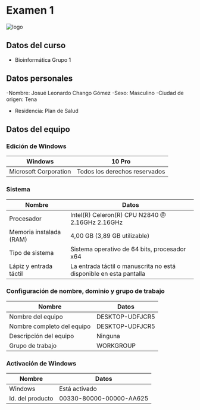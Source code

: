 # Examen 1
![logo](https://user-images.githubusercontent.com/104948498/203671124-f5399b8b-0aac-4f34-9300-3e1f68ffab1b.png)
## Datos del curso
- Bioinformática Grupo 1
## Datos personales
-Nombre: Josué Leonardo Chango Gómez
-Sexo: Masculino
-Ciudad de origen: Tena
- Residencia: Plan de Salud
## Datos del equipo
### Edición de Windows
| Windows | 10 Pro |
| --- | --- |
| Microsoft Corporation | Todos los derechos reservados |

### Sistema
| Nombre | Datos |
| --- | --- |
| Procesador | Intel(R) Celeron(R) CPU N2840 @ 2.16GHz 2.16GHz |
| Memoria instalada (RAM) | 4,00 GB (3,89 GB utilizable) |
| Tipo de sistema | Sistema operativo de 64 bits, procesador x64 |
| Lápiz y entrada táctil | La entrada táctil o manuscrita no está disponible en esta pantalla |

### Configuración de nombre, dominio y grupo de trabajo
| Nombre | Datos |
| --- | --- |
| Nombre del equipo | DESKTOP-UDFJCR5 |
| Nombre completo del equipo | DESKTOP-UDFJCR5 |
| Descripción del equipo | Ninguna |
| Grupo de trabajo | WORKGROUP |

### Activación de Windows
| Nombre | Datos |
| --- | --- |
| Windows | Está activado |
| Id. del producto | 00330-80000-00000-AA625 |
